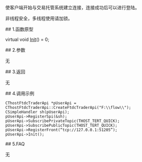 <p>使客户端开始与交易托管系统建立连接，连接成功后可以进行登陆。</p>
<p>非线程安全，多线程使用请加锁。</p>
<span class="anchor" id="72b47bda-80ff-42c1-b7af-048dd229a4cf"></span>
## 1.函数原型
<p>virtual void <a href="../../../HQJK/CTHOSTFTDCMDAPI/INIT/">Init</a>() = 0;</p>
<span class="anchor" id="bb61fbfb-e571-4d9d-be87-d5d803f03e5b"></span>
## 2.参数
<p>无</p>
<span class="anchor" id="8c08e247-065a-49af-bcb5-95415e24c322"></span>
## 3.返回
<p>无</p>
<span class="anchor" id="b1729ae4-84ca-4b68-a9f4-41d19f3b633c"></span>
## 4.调用示例
<pre><code>CThostFtdcTraderApi *pUserApi = CThostFtdcTraderApi::CreateFtdcTraderApi("F:\\flow\\");
CSimpleHandler sh(pUserApi);
pUserApi-&gt;RegisterSpi(&amp;sh);
pUserApi-&gt;SubscribePrivateTopic(THOST_TERT_QUICK);
pUserApi-&gt;SubscribePublicTopic(THOST_TERT_QUICK);
pUserApi-&gt;RegisterFront(“tcp://127.0.0.1:51205”);
pUserApi-&gt;Init();
</code></pre>
<span class="anchor" id="c72d36db-3f1b-4e6f-b78a-cba993c8ed44"></span>
## 5.FAQ
<p>无</p>
